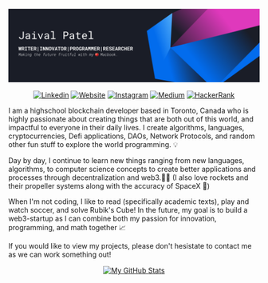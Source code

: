 
<p><img src="https://github.com/GEEGABYTE1/GEEGABYTE1/blob/main/1.png" alt="Jaival Patel">
  <p align="center">
<a href="https://www.linkedin.com/in/jaivalpatel/"><img src="https://img.shields.io/badge/-Jaival Patel-510aed?style=for-the-badge&amp;logo=Linkedin&amp;logoColor=white&amp;link=https://www.linkedin.com/in/jaivalpatel/" alt="Linkedin"></a>
<a href="https://www.jaivalpatel.com"><img src="https://img.shields.io/badge/-:/jaivalpatel-ff66ce?style=for-the-badge&amp;logoColor=white&amp;link=https://geegabyte1.github.io/jaivalpatel/" alt="Website"></a>
<a href="https://www.instagram.com/jaivalpatelll/"><img src="https://img.shields.io/badge/-jaivalpatell-df48ff?style=for-the-badge&amp;logo=Instagram&amp;logoColor=white&amp;link=https://www.instagram.com/jaivalpatelll/" alt="Instagram"></a>
<a href="https://pateljaival05.medium.com/"><img src="https://img.shields.io/badge/-pateljaival05-75caff?style=for-the-badge&amp;logo=Medium&amp;logoColor=black&amp;link=https://pateljaival05.medium.com/" alt="Medium"></a>
<a href="https://twitter.com/patjaival"><img src="https://img.shields.io/badge/-jpcan4-026ced?style=for-the-badge&amp;logo=Twitter&amp;logoColor=white&amp;link=https://twitter.com/patjaival" alt="HackerRank"></a>
    </p>



I am a highschool blockchain developer based in Toronto, Canada who is highly passionate about creating things that are both out of this world, and impactful to everyone in their daily lives. I create algorithms, languages, cryptocurrencies, Defi applications, DAOs, Network Protocols, and random other fun stuff to explore the world programming. 💡

Day by day, I continue to learn new things ranging from new languages, algorithms, to computer science concepts to create better applications and processes through decentralization and web3.🚶🏻 (I also love rockets and their propeller systems along with the accuracy of SpaceX 🚀)

When I'm not coding, I like to read (specifically academic texts), play and watch soccer, and solve Rubik's Cube! In the future, my goal is to build a web3-startup as I can combine both my passion for innovation, programming, and math together 📈

If you would like to view my projects, please don't hesistate to contact me as we can work something out!

<p align="center">

<a href="https://github.com/GEEGABYTE1/GEEGABYTE1">
  <img align="center" src= https://github-readme-stats.vercel.app/api?username=GEEGABYTE1&show_icons=true&theme=dracula
username=GEEGABYTE1&show_icons=true&line_height=27&count_private=true&title_color=ffffff&text_color=c9cacc&icon_color=2bbc8a&bg_color=1d1f21" alt="My GitHub Stats" />
</a>

</p>






